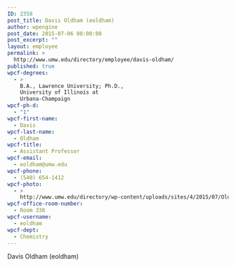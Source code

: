 ```yaml
---
ID: 2358
post_title: Davis Oldham (eoldham)
author: wpengine
post_date: 2015-07-06 08:00:00
post_excerpt: ""
layout: employee
permalink: >
  http://www.umw.edu/directory/employee/davis-oldham/
published: true
wpcf-degrees:
  - >
    B.A., Lawrence University; Ph.D.,
    University of Illinois at
    Urbana-Champaign
wpcf-ph-d:
  - "1"
wpcf-first-name:
  - Davis
wpcf-last-name:
  - Oldham
wpcf-title:
  - Assistant Professor
wpcf-email:
  - eoldham@umw.edu
wpcf-phone:
  - (540) 654-1412
wpcf-photo:
  - >
    http://www.umw.edu/directory/wp-content/uploads/sites/4/2015/07/Oldham.jpg
wpcf-office-room-number:
  - Room 338
wpcf-username:
  - eoldham
wpcf-dept:
  - Chemistry
---
```

Davis Oldham (eoldham)